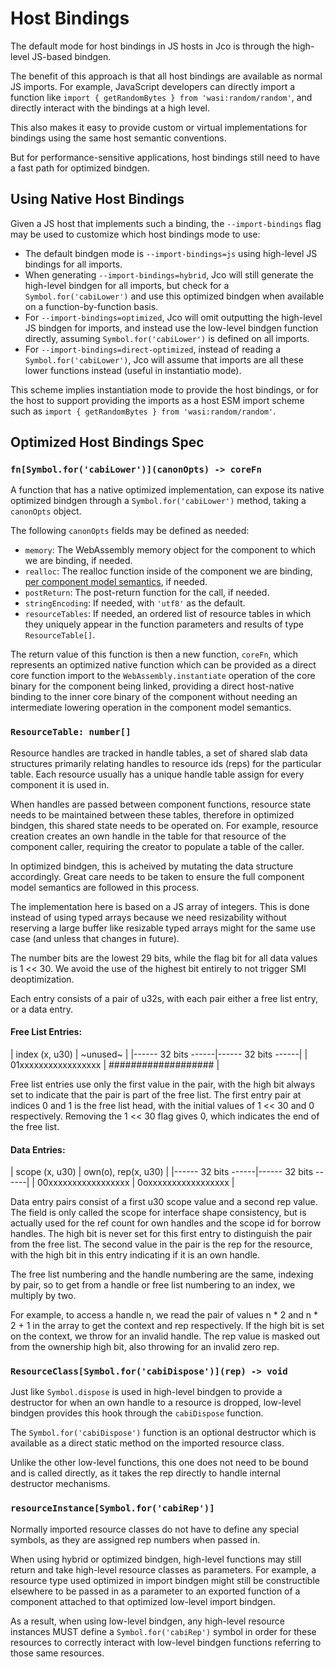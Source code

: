 # Host Bindings

The default mode for host bindings in JS hosts in Jco is through the high-level JS-based bindgen.

The benefit of this approach is that all host bindings are available as normal JS imports. For
example, JavaScript developers can directly import a function like
`import { getRandomBytes } from 'wasi:random/random'`, and directly interact with the bindings
at a high level.

This also makes it easy to provide custom or virtual implementations for bindings using the same
host semantic conventions.

But for performance-sensitive applications, host bindings still need to have a fast path for
optimized bindgen.

## Using Native Host Bindings

Given a JS host that implements such a binding, the `--import-bindings` flag may be used to customize
which host bindings mode to use:

* The default bindgen mode is `--import-bindings=js` using high-level JS bindings for all imports.
* When generating `--import-bindings=hybrid`, Jco will still generate the high-level bindgen for all imports, but
  check for a `Symbol.for('cabiLower')` and use this optimized bindgen when available on a function-by-function
  basis.
* For `--import-bindings=optimized`, Jco will omit outputting the high-level JS bindgen for imports, and instead use
  the low-level bindgen function directly, assuming `Symbol.for('cabiLower')` is defined on all imports.
* For `--import-bindings=direct-optimized`, instead of reading a `Symbol.for('cabiLower')`, Jco will assume that
  imports are all these lower functions instead (useful in instantiatio mode).

This scheme implies instantiation mode to provide the host bindings, or for the host to support
providing the imports as a host ESM import scheme such as `import { getRandomBytes } from 'wasi:random/random'`.

## Optimized Host Bindings Spec

### `fn[Symbol.for('cabiLower')](canonOpts) -> coreFn`

A function that has a native optimized implementation, can expose its native optimized bindgen through
a `Symbol.for('cabiLower')` method, taking a `canonOpts` object.

The following `canonOpts` fields may be defined as needed:

* `memory`: The WebAssembly memory object for the component to which we are binding, if needed.
* `realloc`: The realloc function inside of the component we are binding, [per component model semantics](https://github.com/WebAssembly/component-model/blob/main/design/mvp/Binary.md#canonical-definitions), if needed.
* `postReturn`: The post-return function for the call, if needed.
* `stringEncoding`: If needed, with `'utf8'` as the default.
* `resourceTables`: If needed, an ordered list of resource tables in which they uniquely appear in the
function parameters and results of type `ResourceTable[]`.

The return value of this function is then a new function, `coreFn`, which represents an optimized
native function which can be provided as a direct core function import to the
`WebAssembly.instantiate` operation of the core binary for the component being linked, providing a
direct host-native binding to the inner core binary of the component without needing an intermediate
lowering operation in the component model semantics.

### `ResourceTable: number[]`

Resource handles are tracked in handle tables, a set of shared slab data structures primarily
relating handles to resource ids (reps) for the particular table. Each resource usually has a unique
handle table assign for every component it is used in.

When handles are passed between component functions, resource state needs to be maintained between
these tables, therefore in optimized bindgen, this shared state needs to be operated on. For example,
resource creation creates an own handle in the table for that resource of the component caller,
requiring the creator to populate a table of the caller.

In optimized bindgen, this is acheived by mutating the data structure accordingly. Great care needs
to be taken to ensure the full component model semantics are followed in this process.

The implementation here is based on a JS array of integers. This is done instead of using typed
arrays because we need resizability without reserving a large buffer like resizable typed arrays
might for the same use case (and unless that changes in future).

The number bits are the lowest 29 bits, while the flag bit for all data values is 1 << 30. We avoid
the use of the highest bit entirely to not trigger SMI deoptimization.

Each entry consists of a pair of u32s, with each pair either a free list entry, or a data entry.

#### Free List Entries:

 |    index (x, u30)   |       ~unused~      |
 |------ 32 bits ------|------ 32 bits ------|
 | 01xxxxxxxxxxxxxxxxx | ################### |

Free list entries use only the first value in the pair, with the high bit always set
to indicate that the pair is part of the free list. The first entry pair at indices
0 and 1 is the free list head, with the initial values of 1 << 30 and 0 respectively.
Removing the 1 << 30 flag gives 0, which indicates the end of the free list.

#### Data Entries:

 |    scope (x, u30)   | own(o), rep(x, u30) |
 |------ 32 bits ------|------ 32 bits ------|
 | 00xxxxxxxxxxxxxxxxx | 0oxxxxxxxxxxxxxxxxx |

Data entry pairs consist of a first u30 scope value and a second rep value. The field
is only called the scope for interface shape consistency, but is actually used for the
ref count for own handles and the scope id for borrow handles. The high bit is never
set for this first entry to distinguish the pair from the free list. The second value
in the pair is the rep for the resource, with the high bit in this entry indicating
if it is an own handle.

The free list numbering and the handle numbering are the same, indexing by pair, so to
get from a handle or free list numbering to an index, we multiply by two.

For example, to access a handle n, we read the pair of values n * 2 and n * 2 + 1 in
the array to get the context and rep respectively. If the high bit is set on the
context, we throw for an invalid handle. The rep value is masked out from the
ownership high bit, also throwing for an invalid zero rep.

### `ResourceClass[Symbol.for('cabiDispose')](rep) -> void`

Just like `Symbol.dispose` is used in high-level bindgen to provide a destructor for when an own
handle to a resource is dropped, low-level bindgen provides this hook through the `cabiDispose`
function.

The `Symbol.for('cabiDispose')` function is an optional destructor which is available as a direct
static method on the imported resource class.

Unlike the other low-level functions, this one does not need to be bound and is called directly, as
it takes the rep directly to handle internal destructor mechanisms.

### `resourceInstance[Symbol.for('cabiRep')]`

Normally imported resource classes do not have to define any special symbols, as they are assigned
rep numbers when passed in.

When using hybrid or optimized bindgen, high-level functions may still return and take high-level
resource classes as parameters. For example, a resource type used optimized in import bindgen might
still be constructible elsewhere to be passed in as a parameter to an exported function of a
component attached to that optimized low-level import bindgen.

As a result, when using low-level bindgen, any high-level resource instances MUST define a
`Symbol.for('cabiRep')` symbol in order for these resources to correctly interact with low-level
bindgen functions referring to those same resources.
